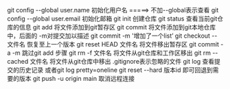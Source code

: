 git config --global user.name 初始化用户名 =====> 不加--global表示查看
git config --global user.email 初始化邮箱
git init 创建仓库
git status  查看当前git仓库的信息
git add 将文件添加到git暂存区
git commit 将文件添加到git本地仓库中，后面的 -m对提交加以描述  git commit -m '增加了一个list’
git checkout -- 文件名 恢复至上一个版本
git reset HEAD 文件名 将文件移出暂存区
git commit -a -m 跳过git add 步骤
git rm -f 文件名 将文件从git仓库和工作区移出
git rm --cached 文件名 将文件从git仓库中移出
.gitignore表示忽略的文件
git log 查看提交的历史记录 或者git log pretty=oneline
git reset --hard 版本id 即可回退到需要的版本
git push -u origin main  取消远程连接